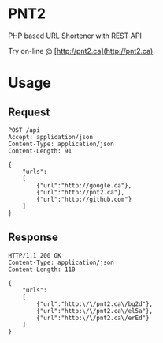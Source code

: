 PNT2
====

PHP based URL Shortener with REST API

Try on-line @ [http://pnt2.ca](http://pnt2.ca).

Usage
=

Request
-
    POST /api
    Accept: application/json
    Content-Type: application/json
    Content-Length: 91

    {
        "urls":
        [
            {"url":"http://google.ca"},
            {"url":"http://pnt2.ca"},
            {"url":"http://github.com"}
        ]
    }

Response
-
    HTTP/1.1 200 OK
    Content-Type: application/json
    Content-Length: 110

    {
        "urls":
        [
            {"url":"http:\/\/pnt2.ca\/bq2d"},
            {"url":"http:\/\/pnt2.ca\/el5a"},
            {"url":"http:\/\/pnt2.ca\/erEd"}
        ]
    }
